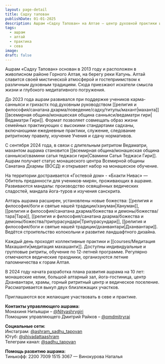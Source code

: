 ```yaml
---
layout: page-detail
title: Садху тапован
publishDate: 01-01-2025
description: Ашрам «Садху Тапован» на Алтае – центр духовной практики и ритритов для монахов и мирян. Предлагает обучение, служение, ведические праздники и паломничества. Ашрам развивается, поддерживает традиции и приглашает всех желающих к совместной практике.
tags:
  - ашрам
  - алтай
  - практика
  - сева
image: 
draft: false
---
```

Ашрам «Садху Тапован» основан в 2013 году и расположен в живописном районе Горного Алтая, на берегу реки Катунь. Алтай славится своей мистической атмосферой и гостеприимством к различным духовным традициям. Сюда приезжают искатели смысла жизни и глубокого медитативного погружения.

До 2023 года ашрам развивался при поддержке учеников карма-санньяси и грихастх под духовным руководством [[религия и философия/санатана дхарма/поведение/садху/титулы/махант|маханта]] [[всемирная община/монашеская община санньяси/ведаматри гири|Ведаматри Гири]]. Формат позволяет совмещать образ жизни семейных практикующих с высокими стандартами садханы, включающими ежедневные практики, служение, следование ритритному правилу, изучение Учения и сдачу нормативов.

С сентября 2024 года, в связи с длительным ритритом Ведаматри, махантом ашрама становится [[всемирная община/монашеская община санньяси/свамини сатья теджаси гири|Свамини Сатья Теджаси Гири]]. Ашрам получает статус монашеского центра Всемирной общины Санатана Дхармы (ВОСД) и открывает набор на монашеское обучение.

На территории достраивается «Гостевой дом» - «Бхакти Нивас» — Обитель преданности для учеников-мирян, проживающих в ашраме. Развиваются мандалы: производство освящённых ведических сладостей, мандала йога-туров и изучения санскрита.

Алтарь ашрама расширен, установлены новые божества: [[религия и философия/боги и святые нашей традиции/хануман|Хануман]], [[религия и философия/санатана дхарма/божества и демоны/божества/тара|Тара]], [[религия и философия/санатана дхарма/божества и демоны/божества/трипурасундари|Трипурасундари]], [[религия и философия/боги и святые нашей традиции/дханвантари|Дханвантари]]. Ведётся строительство колокольни и развитие ландшафтного дизайна.

Каждый день проходят коллективные практики и [[courses/Медитация Махашанти|медитация махашанти]]. Доступны индивидуальные и групповые ритриты, обучение по 12-летней программе. Регулярно отмечаются ведические праздники, организуются летние паломничества к горам Алтая.

В 2024 году начата разработка плана развития ашрама на 10 лет: монашеские келии, большой алтарный зал, йога-гостиница, центр Дханвантари, храмы, горный ритритный центр и ведическое поселение. Рассматривается выкуп двух близлежащих участков.

Приглашаются все желающие участвовать в севе и практике.

**Контакты управляющего ашрама:**  
Монахиня Нитьяшри – [@Nityashrygiri](https://t.me/Nityashrygiri)  
Помощник управляющего Дмитрий Райков – [@omdmitryrai](https://t.me/omdmitryrai)

**Социальные сети:**  
Инстаграм: [@ashram_sadhu_tapovan](https://www.instagram.com/ashram_sadhu_tapovan/)  
Ютуб: [@shivadattaashram](https://www.youtube.com/@shivadattaashram)  
Телеграм канал: [@sadhu_tapovan](https://t.me/sadhu_tapovan)

**Помощь развитию ашрама:**  
Тинькофф: 2200 7009 1515 3067 — Винокурова Наталья
